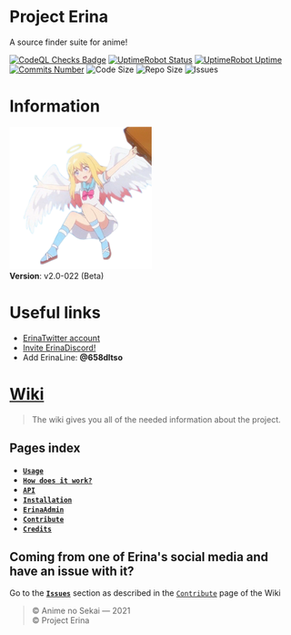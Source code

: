 # Project Erina
 A source finder suite for anime!
 
 [![CodeQL Checks Badge](https://img.shields.io/github/workflow/status/Animenosekai/Project_Erina/CodeQL?label=CodeQL%20Checks)](https://github.com/Animenosekai/Project_Erina/actions?query=workflow%3ACodeQL) [![UptimeRobot Status](https://img.shields.io/uptimerobot/status/m785548897-06f69aaa62df33194fc1d4f8?label=Status)](https://stats.uptimerobot.com/lMVyrUoqYq) [![UptimeRobot Uptime](https://img.shields.io/uptimerobot/ratio/m785548897-06f69aaa62df33194fc1d4f8?label=Uptime)](https://stats.uptimerobot.com/lMVyrUoqYq) [![Commits Number](https://img.shields.io/github/commits-since/Animenosekai/Project_Erina/v1.5?label=Commits%20since%20v1.5)](https://github.com/Animenosekai/Project_Erina/compare/v1.5...master) ![Code Size](https://img.shields.io/github/languages/code-size/Animenosekai/Project_Erina) ![Repo Size](https://img.shields.io/github/repo-size/Animenosekai/Project_Erina) ![Issues](https://img.shields.io/github/issues/Animenosekai/Project_Erina)
 
# Information
<img src="https://github.com/Animenosekai/Project_Erina/raw/master/ErinaServer/Erina/static/images/Tenshi.png" alt="Erina" width="250" height="250"></img>  
**Version**: v2.0-022 (Beta)

# Useful links
- [ErinaTwitter account](https://twitter.com/ErinaSauce)
- [Invite ErinaDiscord!](https://bit.ly/invite-erina-discord)
- Add ErinaLine: **@658dltso**

# [Wiki](https://github.com/Animenosekai/Project_Erina/wiki)
> The wiki gives you all of the needed information about the project.

## Pages index
- [**`Usage`**](https://github.com/Animenosekai/Project_Erina/wiki/Usage)
- [**`How does it work?`**](https://github.com/Animenosekai/Project_Erina/wiki/How-does-it-work%3F)
- [**`API`**](https://github.com/Animenosekai/Project_Erina/wiki/API)
- [**`Installation`**](https://github.com/Animenosekai/Project_Erina/wiki/Installation)
- [**`ErinaAdmin`**](https://github.com/Animenosekai/Project_Erina/wiki/ErinaAdmin)
- [**`Contribute`**](https://github.com/Animenosekai/Project_Erina/wiki/Contribute)
- [**`Credits`**](https://github.com/Animenosekai/Project_Erina/wiki/Credits)

## Coming from one of Erina's social media and have an issue with it?
Go to the [**`Issues`**](https://github.com/Animenosekai/Project_Erina/issues) section as described in the [
`Contribute`](https://github.com/Animenosekai/Project_Erina/wiki/Contribute) page of the Wiki

> © Anime no Sekai — 2021  
> © Project Erina
